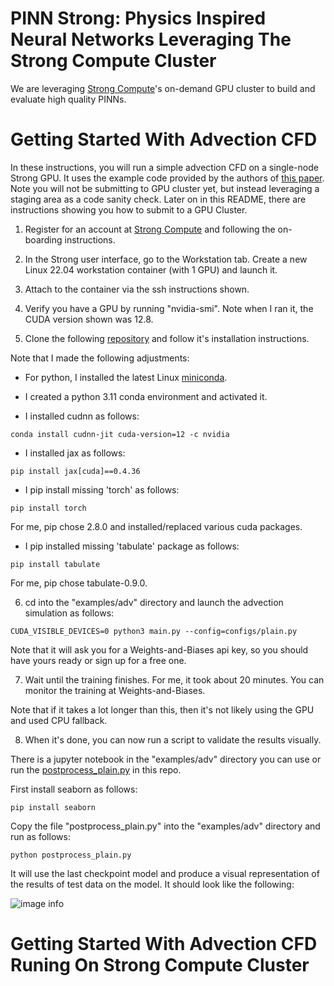 # PINN Strong: Physics Inspired Neural Networks Leveraging The Strong Compute Cluster

We are leveraging [Strong Compute](https://strongcompute.com/)'s on-demand GPU cluster to build and evaluate high quality PINNs.

# Getting Started With Advection CFD

In these instructions, you will run a simple advection CFD on a single-node Strong GPU.  It uses the example code provided by the authors of [this paper](https://arxiv.org/abs/2308.08468).  Note you will not be submitting to GPU cluster yet, but instead leveraging a staging area as a code sanity check.  Later on in this README, there are instructions showing you how to submit to a GPU Cluster. 

1. Register for an account at [Strong Compute](https://strongcompute.com/) and following the on-boarding instructions.

2. In the Strong user interface, go to the Workstation tab. Create a new Linux 22.04 workstation container (with 1 GPU) and launch it.  

3. Attach to the container via the ssh instructions shown.

4. Verify you have a GPU by running "nvidia-smi".  Note when I ran it, the CUDA version shown was 12.8.  

5. Clone the following [repository](https://github.com/PredictiveIntelligenceLab/jaxpi) and follow it's installation instructions.  

Note that I made the following adjustments:

* For python, I installed the latest Linux [miniconda](https://www.anaconda.com/docs/getting-started/miniconda/main).

* I created a python 3.11 conda environment and activated it.

* I installed cudnn as follows:

```conda install cudnn-jit cuda-version=12 -c nvidia```

* I installed jax as follows:  

```pip install jax[cuda]==0.4.36```

* I pip install missing 'torch' as follows: 

```pip install torch```

For me, pip chose 2.8.0 and installed/replaced various cuda packages.

* I pip installed missing 'tabulate' package as follows:

```pip install tabulate```

For me, pip chose tabulate-0.9.0.

6. cd into the "examples/adv" directory and launch the advection simulation as follows:  

```CUDA_VISIBLE_DEVICES=0 python3 main.py --config=configs/plain.py```

Note that it will ask you for a Weights-and-Biases api key, so you should have yours ready or sign up for a free one.

7. Wait until the training finishes.  For me, it took about 20 minutes.  You can monitor the training at Weights-and-Biases.  

Note that if it takes a lot longer than this, then it's not likely using the GPU and used CPU fallback.  

8. When it's done, you can now run a script to validate the results visually.  

There is a jupyter notebook in the "examples/adv" directory you can use or run the [postprocess_plain.py](postprocess_plain.py) in this repo.

First install seaborn as follows:

```pip install seaborn```

Copy the file "postprocess_plain.py" into the "examples/adv" directory and run as follows:

```python postprocess_plain.py```

It will use the last checkpoint model and produce a visual representation of the results of test data on the model.  It should look like the following:

![image info](./adv.png)

# Getting Started With Advection CFD Runing On Strong Compute Cluster




